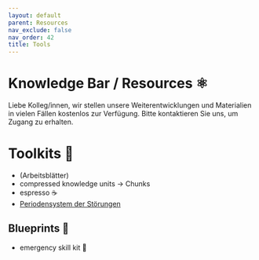 ```yaml
---
layout: default
parent: Resources
nav_exclude: false
nav_order: 42
title: Tools
---
```


# Knowledge Bar / Resources ⚛️

Liebe Kolleg/innen,
wir stellen unsere Weiterentwicklungen und Materialien in vielen Fällen kostenlos zur Verfügung.
Bitte kontaktieren Sie uns, um Zugang zu erhalten.


# Toolkits 🔖 

- (Arbeitsblätter)
- compressed knowledge units → Chunks
- espresso ☕️
- [Periodensystem der Störungen](/res/tools/pds)

## Blueprints 📑
- emergency skill kit 🧯